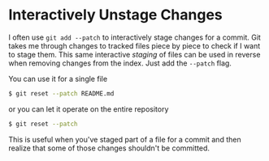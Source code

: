 # Interactively Unstage Changes

I often use `git add --patch` to interactively stage changes for a commit.
Git takes me through changes to tracked files piece by piece to check if I
want to stage them. This same interactive _staging_ of files can be used in
reverse when removing changes from the index. Just add the `--patch` flag.

You can use it for a single file

```bash
$ git reset --patch README.md
```

or you can let it operate on the entire repository

```bash
$ git reset --patch
```

This is useful when you've staged part of a file for a commit and then
realize that some of those changes shouldn't be committed.
